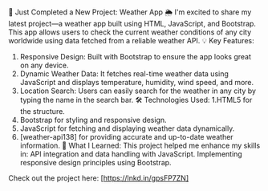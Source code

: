 🚀 Just Completed a New Project: Weather App 🌦️
I'm excited to share my latest project—a weather app built using HTML, JavaScript, and Bootstrap. This app allows users to check the current weather conditions of any city worldwide using data fetched from a reliable weather API.
💡 Key Features:
1. Responsive Design: Built with Bootstrap to ensure the app looks great on any device.
2. Dynamic Weather Data: It fetches real-time weather data using JavaScript and displays temperature, humidity, wind speed, and more.
3. Location Search: Users can easily search for the weather in any city by typing the name in the search bar.
🛠️ Technologies Used:
1.HTML5 for the structure.
2. Bootstrap for styling and responsive design.
3. JavaScript for fetching and displaying weather data dynamically.
4. [weather-api138] for providing accurate and up-to-date weather information.
🌟 What I Learned:
This project helped me enhance my skills in:
API integration and data handling with JavaScript.
Implementing responsive design principles using Bootstrap.

Check out the project here: [https://lnkd.in/gpsFP7ZN]
